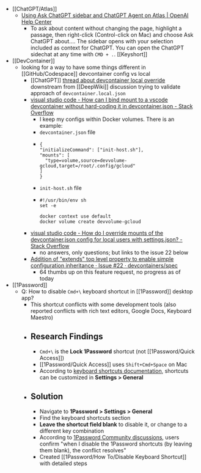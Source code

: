 - [[ChatGPT/Atlas]]
	- [Using Ask ChatGPT sidebar and ChatGPT Agent on Atlas | OpenAI Help Center](https://help.openai.com/en/articles/12628199-using-ask-chatgpt-sidebar-and-chatgpt-agent-on-atlas?utm_source=chatgpt.com)
		- To ask about content without changing the page, highlight a passage, then right-click (Control-click on Mac) and choose Ask ChatGPT about…. The sidebar opens with your selection included as context for ChatGPT. You can open the ChatGPT sidechat at any time with `CMD + .`. [[Keyshort]]
- [[DevContainer]]
	- looking for a way to have some things different in [[GitHub/Codespace]] devcontainer config vs local
		- [[ChatGPT]] [thread about devcontainer local override](https://chatgpt.com/share/690079d9-2694-8000-9d56-ad9dd9ddef9c) downstream from [[DeepWiki]] discussion trying to validate approach of `devcontainer.local.json`
		- [visual studio code - How can I bind mount to a vscode devcontainer without hard-coding it in devcontainer.json - Stack Overflow](https://stackoverflow.com/questions/71436342/how-can-i-bind-mount-to-a-vscode-devcontainer-without-hard-coding-it-in-devconta?rq=2)
			- I keep my configs within Docker volumes. There is an example:
			- `devcontainer.json` file
			- ```
			  {
			  "initializeCommand": ["init-host.sh"],
			  "mounts": [
			    "type=volume,source=devvolume-gcloud,target=/root/.config/gcloud"
			  ]
			  }
			  ```
			- `init-host.sh` file
			- ```
			  #!/usr/bin/env sh
			  set -e
			  
			  docker context use default
			  docker volume create devvolume-gcloud
			  ```
		- [visual studio code - How do I override mounts of the devcontainer.json config for local users with settings.json? - Stack Overflow](https://stackoverflow.com/questions/77002240/how-do-i-override-mounts-of-the-devcontainer-json-config-for-local-users-with-se?utm_source=chatgpt.com)
			- no answers, only questions; but links to the issue 22 below
		- [Addition of "extends" top level property to enable simple configuration inheritance · Issue #22 · devcontainers/spec](https://github.com/devcontainers/spec/issues/22)
			- 64 thumbs up on this feature request, no progress as of today
- [[1Password]]
	- Q: How to disable `Cmd+\` keyboard shortcut in [[1Password]] desktop app?
		- This shortcut conflicts with some development tools (also reported conflicts with rich text editors, Google Docs, Keyboard Maestro)
		- ## Research Findings
			- `Cmd+\` is the **Lock 1Password** shortcut (not [[1Password/Quick Access]])
			- [[1Password/Quick Access]] uses `Shift+Cmd+Space` on Mac
			- According to [keyboard shortcuts documentation](https://support.1password.com/keyboard-shortcuts/), shortcuts can be customized in **Settings > General**
		- ## Solution
			- Navigate to **1Password > Settings > General**
			- Find the keyboard shortcuts section
			- **Leave the shortcut field blank** to disable it, or change to a different key combination
			- According to [1Password Community discussions](https://1password.community/search?q=keyboard+shortcut+conflict), users confirm "when I disable the 1Password shortcuts (by leaving them blank), the conflict resolves"
			- Created [[1Password/How To/Disable Keyboard Shortcut]] with detailed steps